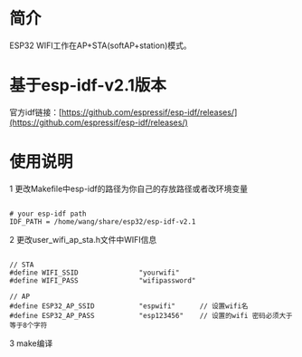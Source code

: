 # 简介   
ESP32 WIFI工作在AP+STA(softAP+station)模式。
# 基于esp-idf-v2.1版本
官方idf链接：[https://github.com/espressif/esp-idf/releases/](https://github.com/espressif/esp-idf/releases/)<br />
# 使用说明
1 更改Makefile中esp-idf的路径为你自己的存放路径或者改环境变量
<pre><code>
# your esp-idf path
IDF_PATH = /home/wang/share/esp32/esp-idf-v2.1
</code></pre>
2 更改user_wifi_ap_sta.h文件中WIFI信息
<pre><code>
// STA
#define WIFI_SSID               "yourwifi"
#define WIFI_PASS               "wifipassword"

// AP
#define ESP32_AP_SSID           "espwifi"      // 设置wifi名
#define ESP32_AP_PASS           "esp123456"    // 设置的wifi 密码必须大于等于8个字符
</code></pre>
3 make编译
